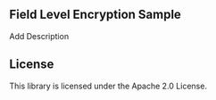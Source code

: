 ## Field Level Encryption Sample

Add Description

## License

This library is licensed under the Apache 2.0 License. 
